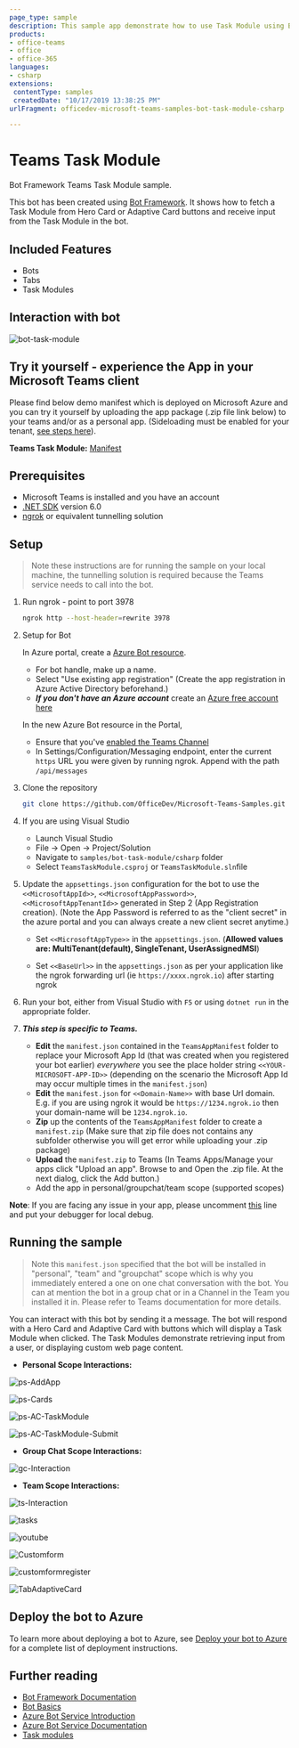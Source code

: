 ```yaml
---
page_type: sample
description: This sample app demonstrate how to use Task Module using Bot Framework v4
products:
- office-teams
- office
- office-365
languages:
- csharp
extensions:
 contentType: samples
 createdDate: "10/17/2019 13:38:25 PM"
urlFragment: officedev-microsoft-teams-samples-bot-task-module-csharp

---
```

# Teams Task Module

Bot Framework Teams Task Module sample.

This bot has been created using [Bot Framework](https://dev.botframework.com). It shows how to fetch a Task Module from Hero Card or Adaptive Card buttons and receive input from the Task Module in the bot.

## Included Features
* Bots
* Tabs
* Task Modules

## Interaction with bot
![bot-task-module ](Images/Bot_Tab_TaskModule.gif)

## Try it yourself - experience the App in your Microsoft Teams client
Please find below demo manifest which is deployed on Microsoft Azure and you can try it yourself by uploading the app package (.zip file link below) to your teams and/or as a personal app. (Sideloading must be enabled for your tenant, [see steps here](https://docs.microsoft.com/microsoftteams/platform/concepts/build-and-test/prepare-your-o365-tenant#enable-custom-teams-apps-and-turn-on-custom-app-uploading)).

**Teams Task Module:** [Manifest](/samples/bot-task-module/csharp/demo-manifest/bot-task-module.zip)

## Prerequisites

- Microsoft Teams is installed and you have an account
- [.NET SDK](https://dotnet.microsoft.com/download) version 6.0
- [ngrok](https://ngrok.com/) or equivalent tunnelling solution

## Setup

> Note these instructions are for running the sample on your local machine, the tunnelling solution is required because
the Teams service needs to call into the bot.

1) Run ngrok - point to port 3978

    ```bash
    ngrok http --host-header=rewrite 3978
    ```

1) Setup for Bot

   In Azure portal, create a [Azure Bot resource](https://docs.microsoft.com/azure/bot-service/bot-service-quickstart-registration).
    - For bot handle, make up a name.
    - Select "Use existing app registration" (Create the app registration in Azure Active Directory beforehand.)
    - __*If you don't have an Azure account*__ create an [Azure free account here](https://azure.microsoft.com/free/)
    
   In the new Azure Bot resource in the Portal, 
    - Ensure that you've [enabled the Teams Channel](https://learn.microsoft.com/azure/bot-service/channel-connect-teams?view=azure-bot-service-4.0)
    - In Settings/Configuration/Messaging endpoint, enter the current `https` URL you were given by running ngrok. Append with the path `/api/messages`

1) Clone the repository

    ```bash
    git clone https://github.com/OfficeDev/Microsoft-Teams-Samples.git
    ```

1) If you are using Visual Studio
   - Launch Visual Studio
   - File -> Open -> Project/Solution
   - Navigate to `samples/bot-task-module/csharp` folder
   - Select `TeamsTaskModule.csproj` or `TeamsTaskModule.sln`file

1) Update the `appsettings.json` configuration for the bot to use the `<<MicrosoftAppId>>`, `<<MicrosoftAppPassword>>`, `<<MicrosoftAppTenantId>>` generated in Step 2 (App Registration creation). (Note the App Password is referred to as the "client secret" in the azure portal and you can always create a new client secret anytime.)
    - Set `<<MicrosoftAppType>>` in the `appsettings.json`. (**Allowed values are: MultiTenant(default), SingleTenant, UserAssignedMSI**)

    - Set `<<BaseUrl>>` in the `appsettings.json` as per your application like the ngrok forwarding url (ie `https://xxxx.ngrok.io`) after starting ngrok

1) Run your bot, either from Visual Studio with `F5` or using `dotnet run` in the appropriate folder.

1) __*This step is specific to Teams.*__
    - **Edit** the `manifest.json` contained in the `TeamsAppManifest` folder to replace your Microsoft App Id (that was created when you registered your bot earlier) *everywhere* you see the place holder string `<<YOUR-MICROSOFT-APP-ID>>` (depending on the scenario the Microsoft App Id may occur multiple times in the `manifest.json`)
    - **Edit** the `manifest.json` for `<<Domain-Name>>` with base Url domain. E.g. if you are using ngrok it would be `https://1234.ngrok.io` then your domain-name will be `1234.ngrok.io`.
    - **Zip** up the contents of the `TeamsAppManifest` folder to create a `manifest.zip` (Make sure that zip file does not contains any subfolder otherwise you will get error while uploading your .zip package)
    - **Upload** the `manifest.zip` to Teams (In Teams Apps/Manage your apps click "Upload an app". Browse to and Open the .zip file. At the next dialog, click the Add button.)
    - Add the app in personal/groupchat/team scope (supported scopes)

**Note**: If you are facing any issue in your app, please uncomment [this](https://github.com/OfficeDev/Microsoft-Teams-Samples/blob/main/samples/bot-task-module/csharp/AdapterWithErrorHandler.cs#L24) line and put your debugger for local debug.

## Running the sample

> Note this `manifest.json` specified that the bot will be installed in "personal", "team" and "groupchat" scope which is why you immediately entered a one on one chat conversation with the bot. You can at mention the bot in a group chat or in a Channel in the Team you installed it in. Please refer to Teams documentation for more details.

You can interact with this bot by sending it a message. The bot will respond with a Hero Card and Adaptive Card with buttons which will display a Task Module when clicked. The Task Modules demonstrate retrieving input from a user, or displaying custom web page content.

- **Personal Scope Interactions:**

![ps-AddApp ](Images/ps-AddApp.png)

![ps-Cards ](Images/ps-Cards.png)

![ps-AC-TaskModule ](Images/ps-AC-TaskModule.png)

![ps-AC-TaskModule-Submit ](Images/ps-AC-TaskModule-Submit.png)

- **Group Chat Scope Interactions:**

![gc-Interaction ](Images/gc-Interaction.png)

- **Team Scope Interactions:**

![ts-Interaction ](Images/ts-Interaction.png)

![tasks](Images/tasks.png)

![youtube](Images/youtube.png)

![Customform](Images/Customform.png)

![customformregister](Images/customformregister.png)

![TabAdaptiveCard](Images/Tab_AdaptiveCard.png)

## Deploy the bot to Azure

To learn more about deploying a bot to Azure, see [Deploy your bot to Azure](https://aka.ms/azuredeployment) for a complete list of deployment instructions.

## Further reading

- [Bot Framework Documentation](https://docs.botframework.com)
- [Bot Basics](https://docs.microsoft.com/azure/bot-service/bot-builder-basics?view=azure-bot-service-4.0)
- [Azure Bot Service Introduction](https://docs.microsoft.com/azure/bot-service/bot-service-overview-introduction?view=azure-bot-service-4.0)
- [Azure Bot Service Documentation](https://docs.microsoft.com/azure/bot-service/?view=azure-bot-service-4.0)
- [Task modules](https://learn.microsoft.com/en-us/microsoftteams/platform/task-modules-and-cards/what-are-task-modules)